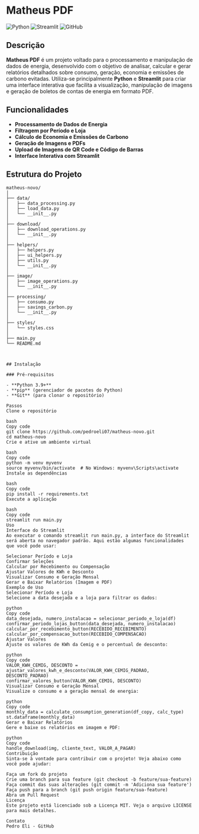 # Matheus PDF

![Python](https://img.shields.io/badge/Python-3.9+-blue.svg)
![Streamlit](https://img.shields.io/badge/Streamlit-0.84.0+-red.svg)
![GitHub](https://img.shields.io/badge/GitHub-Repository-lightgrey.svg)

## Descrição

**Matheus PDF** é um projeto voltado para o processamento e manipulação de dados de energia, desenvolvido com o objetivo de analisar, calcular e gerar relatórios detalhados sobre consumo, geração, economia e emissões de carbono evitadas. Utiliza-se principalmente **Python** e **Streamlit** para criar uma interface interativa que facilita a visualização, manipulação de imagens e geração de boletos de contas de energia em formato PDF.

## Funcionalidades

- **Processamento de Dados de Energia**
- **Filtragem por Período e Loja**
- **Cálculo de Economia e Emissões de Carbono**
- **Geração de Imagens e PDFs**
- **Upload de Imagens de QR Code e Código de Barras**
- **Interface Interativa com Streamlit**

## Estrutura do Projeto

```plaintext
matheus-novo/
│
├── data/
│   ├── data_processing.py
│   ├── load_data.py
│   └── __init__.py
│
├── download/
│   ├── download_operations.py
│   └── __init__.py
│
├── helpers/
│   ├── helpers.py
│   ├── ui_helpers.py
│   ├── utils.py
│   └── __init__.py
│
├── image/
│   ├── image_operations.py
│   └── __init__.py
│
├── processing/
│   ├── consumo.py
│   ├── savings_carbon.py
│   └── __init__.py
│
├── styles/
│   └── styles.css
│
├── main.py
└── README.md



## Instalação

### Pré-requisitos

- **Python 3.9+**
- **pip** (gerenciador de pacotes do Python)
- **Git** (para clonar o repositório)

Passos
Clone o repositório

bash
Copy code
git clone https://github.com/pedroeli07/matheus-novo.git
cd matheus-novo
Crie e ative um ambiente virtual

bash
Copy code
python -m venv myvenv
source myvenv/bin/activate  # No Windows: myvenv\Scripts\activate
Instale as dependências

bash
Copy code
pip install -r requirements.txt
Execute a aplicação

bash
Copy code
streamlit run main.py
Uso
Interface do Streamlit
Ao executar o comando streamlit run main.py, a interface do Streamlit será aberta no navegador padrão. Aqui estão algumas funcionalidades que você pode usar:

Selecionar Período e Loja
Confirmar Seleções
Calcular por Recebimento ou Compensação
Ajustar Valores de KWh e Desconto
Visualizar Consumo e Geração Mensal
Gerar e Baixar Relatórios (Imagem e PDF)
Exemplo de Uso
Selecionar Período e Loja
Selecione a data desejada e a loja para filtrar os dados:

python
Copy code
data_desejada, numero_instalacao = selecionar_periodo_e_loja(df)
confirmar_periodo_lojas_button(data_desejada, numero_instalacao)
calcular_por_recebimento_button(RECEBIDO_RECEBIMENTO)
calcular_por_compensacao_button(RECEBIDO_COMPENSACAO)
Ajustar Valores
Ajuste os valores de KWh da Cemig e o percentual de desconto:

python
Copy code
VALOR_KWH_CEMIG, DESCONTO = ajustar_valores_kwh_e_desconto(VALOR_KWH_CEMIG_PADRAO, DESCONTO_PADRAO)
confirmar_valores_button(VALOR_KWH_CEMIG, DESCONTO)
Visualizar Consumo e Geração Mensal
Visualize o consumo e a geração mensal de energia:

python
Copy code
monthly_data = calculate_consumption_generation(df_copy, calc_type)
st.dataframe(monthly_data)
Gerar e Baixar Relatórios
Gere e baixe os relatórios em imagem e PDF:

python
Copy code
handle_download(img, cliente_text, VALOR_A_PAGAR)
Contribuição
Sinta-se à vontade para contribuir com o projeto! Veja abaixo como você pode ajudar:

Faça um fork do projeto
Crie uma branch para sua feature (git checkout -b feature/sua-feature)
Faça commit das suas alterações (git commit -m 'Adiciona sua feature')
Faça push para a branch (git push origin feature/sua-feature)
Abra um Pull Request
Licença
Este projeto está licenciado sob a Licença MIT. Veja o arquivo LICENSE para mais detalhes.

Contato
Pedro Eli - GitHub

